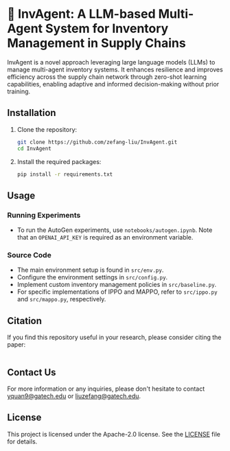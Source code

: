 # :robot: InvAgent: A LLM-based Multi-Agent System for Inventory Management in Supply Chains

InvAgent is a novel approach leveraging large language models (LLMs) to manage multi-agent inventory systems. It enhances resilience and improves efficiency across the supply chain network through zero-shot learning capabilities, enabling adaptive and informed decision-making without prior training.

## Installation

1. Clone the repository:

   ```bash
   git clone https://github.com/zefang-liu/InvAgent.git
   cd InvAgent
   ```

2. Install the required packages:

   ```bash
   pip install -r requirements.txt
   ```

## Usage

### Running Experiments

- To run the AutoGen experiments, use `notebooks/autogen.ipynb`. Note that an `OPENAI_API_KEY` is required as an environment variable.

### Source Code

- The main environment setup is found in `src/env.py`.
- Configure the environment settings in `src/config.py`.
- Implement custom inventory management policies in `src/baseline.py`.
- For specific implementations of IPPO and MAPPO, refer to `src/ippo.py` and `src/mappo.py`, respectively.

## Citation

If you find this repository useful in your research, please consider citing the paper:

```
```

## Contact Us

For more information or any inquiries, please don't hesitate to contact  [yquan9@gatech.edu](mailto:yquan9@gatech.edu) or [liuzefang@gatech.edu](mailto:liuzefang@gatech.edu).

## License

This project is licensed under the Apache-2.0 license. See the [LICENSE](LICENSE) file for details.
